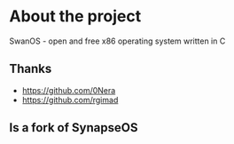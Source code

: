 # About the project
SwanOS - open and free x86 operating system written in C

## Thanks
 - https://github.com/0Nera
 - https://github.com/rgimad

##    Is a fork of SynapseOS
